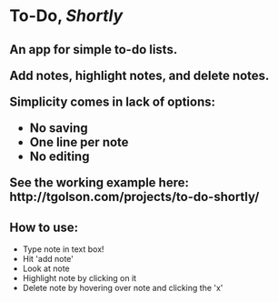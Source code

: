 <h1>To-Do, <em>Shortly</em></h1>

<h2>An app for simple to-do lists.

<p>Add notes, highlight notes, and delete notes.</p>

<p>Simplicity comes in lack of options:</p>

<ul>
	<li>No saving</li>
	<li>One line per note</li>
	<li>No editing</li>
</ul>

<p>See the working example here: http://tgolson.com/projects/to-do-shortly/</p>

<h2>How to use:</h2>

<ul>
	<li>Type note in text box!</li>
	<li>Hit 'add note'</li>
	<li>Look at note</li>
	<li>Highlight note by clicking on it</li>
	<li>Delete note by hovering over note and clicking the 'x'</li>
</ul>